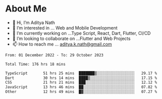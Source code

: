 # About Me

- 👋 Hi, I’m Aditya Nath
- 👀 I’m interested in ... Web and Mobile Development
- 🌱 I’m currently working on ...Type Script, React, Dart, Flutter, CI/CD
- 💞️ I’m looking to collaborate on ...Flutter and Web Projects
- 📫 How to reach me ... aditya.k.nath@gmail.com

<!--START_SECTION:waka-->

```txt
From: 01 December 2022 - To: 29 October 2023

Total Time: 176 hrs 18 mins

TypeScript       51 hrs 25 mins  ███████▒░░░░░░░░░░░░░░░░░   29.17 %
Dart             30 hrs 14 mins  ████▒░░░░░░░░░░░░░░░░░░░░   17.15 %
CSS              21 hrs 21 mins  ███░░░░░░░░░░░░░░░░░░░░░░   12.12 %
JavaScript       13 hrs 46 mins  ██░░░░░░░░░░░░░░░░░░░░░░░   07.82 %
Other            12 hrs 49 mins  █▓░░░░░░░░░░░░░░░░░░░░░░░   07.27 %
```

<!--END_SECTION:waka-->

<!---
kronosking007/kronosking007 is a ✨ special ✨ repository because its `README.md` (this file) appears on your GitHub profile.
You can click the Preview link to take a look at your changes.
--->
